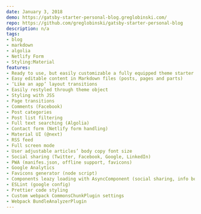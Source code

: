 ```yaml
---
date: January 3, 2018
demo: https://gatsby-starter-personal-blog.greglobinski.com/
repo: https://github.com/greglobinski/gatsby-starter-personal-blog
description: n/a
tags:
- blog
- markdown
- algolia
- Netlify Form
- Styling:Material
features:
- Ready to use, but easily customizable a fully equipped theme starter
- Easy editable content in Markdown files (posts, pages and parts)
- ‘Like an app’ layout transitions
- Easily restyled through theme object
- Styling with JSS
- Page transitions
- Comments (Facebook)
- Post categories
- Post list filtering
- Full text searching (Algolia)
- Contact form (Netlify form handling)
- Material UI (@next)
- RSS feed
- Full screen mode
- User adjustable articles’ body copy font size
- Social sharing (Twitter, Facebook, Google, LinkedIn)
- PWA (manifes.json, offline support, favicons)
- Google Analytics
- Favicons generator (node script)
- Components leazy loading with AsyncComponent (social sharing, info box)
- ESLint (google config)
- Prettier code styling
- Custom webpack CommonsChunkPlugin settings
- Webpack BundleAnalyzerPlugin
---
```

